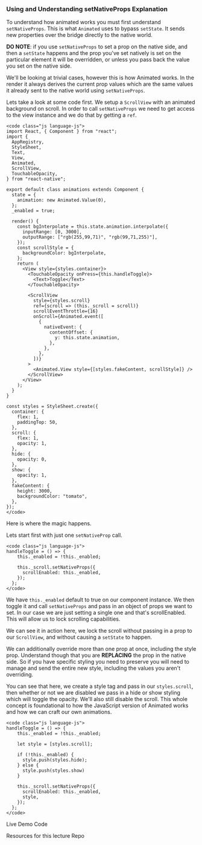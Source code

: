 ### Using and Understanding setNativeProps Explanation

To understand how animated works you must first understand `setNativeProps`. This is what `Animated` uses to bypass `setState`. It sends new properties over the bridge directly to the native world.

**DO NOTE**: if you use `setNativeProps` to set a prop on the native side, and then a `setState` happens and the prop you've set natively is set on the particular element it will be overridden, or unless you pass back the value you set on the native side.

We'll be looking at trivial cases, however this is how Animated works. In the render it always derives the current prop values which are the same values it already sent to the native world using `setNativeProps`.

Lets take a look at some code first. We setup a `ScrollView` with an animated background on scroll. In order to call `setNativeProps` we need to get access to the view instance and we do that by getting a `ref`.
```
<code class="js language-js">
import React, { Component } from "react";
import {
  AppRegistry,
  StyleSheet,
  Text,
  View,
  Animated,
  ScrollView,
  TouchableOpacity,
} from "react-native";
 
export default class animations extends Component {
  state = {
    animation: new Animated.Value(0),
  };
  _enabled = true;
 
  render() {
    const bgInterpolate = this.state.animation.interpolate({
      inputRange: [0, 3000],
      outputRange: ["rgb(255,99,71)", "rgb(99,71,255)"],
    });
    const scrollStyle = {
      backgroundColor: bgInterpolate,
    };
    return (
      <View style={styles.container}>
        <TouchableOpacity onPress={this.handleToggle}>
          <Text>Toggle</Text>
        </TouchableOpacity>
 
        <ScrollView
          style={styles.scroll}
          ref={scroll => (this._scroll = scroll)}
          scrollEventThrottle={16}
          onScroll={Animated.event([
            {
              nativeEvent: {
                contentOffset: {
                  y: this.state.animation,
                },
              },
            },
          ])}
        >
          <Animated.View style={[styles.fakeContent, scrollStyle]} />
        </ScrollView>
      </View>
    );
  }
}
 
const styles = StyleSheet.create({
  container: {
    flex: 1,
    paddingTop: 50,
  },
  scroll: {
    flex: 1,
    opacity: 1,
  },
  hide: {
    opacity: 0,
  },
  show: {
    opacity: 1,
  },
  fakeContent: {
    height: 3000,
    backgroundColor: "tomato",
  },
});
</code>
```
Here is where the magic happens.

Lets start first with just one `setNativeProp` call.
```
<code class="js language-js">  
handleToggle = () => {
    this._enabled = !this._enabled;

    this._scroll.setNativeProps({
      scrollEnabled: this._enabled,
    });
  };
</code>
```
We have `this._enabled` default to true on our component instance. We then toggle it and call `setNativeProps` and pass in an object of props we want to set. In our case we are just setting a single one and that's scrollEnabled. This will allow us to lock scrolling capabilities.

We can see it in action here, we lock the scroll without passing in a prop to our `ScrollView`, and without causing a `setState` to happen.


We can additionally override more than one prop at once, including the style prop. Understand though that you are **REPLACING** the prop in the native side. So if you have specific styling you need to preserve you will need to manage and send the entire new style, including the values you aren't overriding.

You can see that here, we create a style tag and pass in our `styles.scroll`, then whether or not we are disabled we pass in a hide or show styling which will toggle the opacity. We'll also still disable the scroll. This whole concept is foundational to how the JavaScript version of Animated works and how we can craft our own animations.

```
<code class="js language-js">  
handleToggle = () => {
    this._enabled = !this._enabled;

    let style = [styles.scroll];
 
    if (!this._enabled) {
      style.push(styles.hide);
    } else {
      style.push(styles.show)
    }
 
    this._scroll.setNativeProps({
      scrollEnabled: this._enabled,
      style,
    });
  };
</code>
```

Live Demo Code

Resources for this lecture
Repo